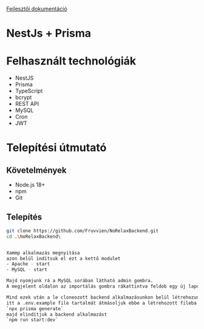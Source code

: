 [Fejlesztői dokumentáció](localhost:3000/apidoc)
# NestJs + Prisma

# Felhasznált technológiák
- NestJS
- Prisma
- TypeScript
- bcrypt
- REST API
- MySQL
- Cron
- JWT

# Telepítési útmutató

## Követelmények

- Node.js 18+
- npm 
- Git

## Telepítés

```bash
git clone https://github.com/Fruvvien/NoRelaxBackend.git
cd .\NoRelaxBackend\


Xammp alkalmazás megnyitása
azon belül indítsuk el ezt a kettő modulet
- Apache - start
- MySQL - start

Majd nyomjunk rá a MySQL sorában látható admin gombra.
A megjelent oldalon az importálás gombra rákattintva feldob egy új lapot, ahol láthatunk egy fájlbehelyezést arra kattintva a továbbiakban kiválasztjuk a norelax.sql filet

Mind ezek után a le cloneozott backend alkalmazásunkon belül létrehozunk egy új file-t amit elnevezünk .env-nek
itt a .env.example file tartalmát átmásoljuk ebbe a létrehozott fileba és ezek után lefuttatjuk a következő commandokat `npm install`
`npx prisma generate`
majd elindítjuk a backend alkalmazást
`npm run start:dev`


